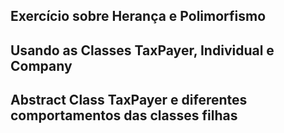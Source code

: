 ## Exercício sobre Herança e Polimorfismo  
## Usando as Classes TaxPayer, Individual e Company  
## Abstract Class TaxPayer e diferentes comportamentos das classes filhas 